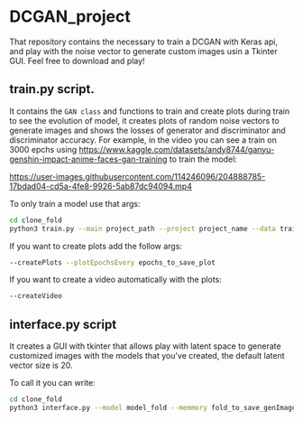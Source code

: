 # DCGAN_project

That repository contains the necessary to train a DCGAN with Keras api, and play with the noise vector to generate custom images usin a Tkinter GUI. Feel free to download and play!

## train.py script. 
It contains the `GAN class` and functions to train and create plots during train to see the evolution of model, it creates plots of random noise vectors to generate images and shows the losses of generator and discriminator and discriminator accuracy. For example, in the video you can see a train on 3000 epchs using https://www.kaggle.com/datasets/andy8744/ganyu-genshin-impact-anime-faces-gan-training to train the model:


https://user-images.githubusercontent.com/114246096/204888785-17bdad04-cd5a-4fe8-9926-5ab87dc94094.mp4


To only train a model use that args:

```sh
cd clone_fold
python3 train.py --main project_path --project project_name --data train_data_dir --imgSize --batch 256 --resetMetrics --epochs 10001 --checkpoints 2000 
```

If you want to create plots add the follow args:

```sh
--createPlots --plotEpochsEvery epochs_to_save_plot 
```

If you want to create a video automatically with the plots:

```sh
--createVideo
```

## interface.py script 
It creates a GUI with tkinter that allows play with latent space to generate customized images with the models that you've created, the default latent vector size is 20.

To call it you can write:

```sh
cd clone_fold
python3 interface.py --model model_fold --memmory fold_to_save_genImages
```
